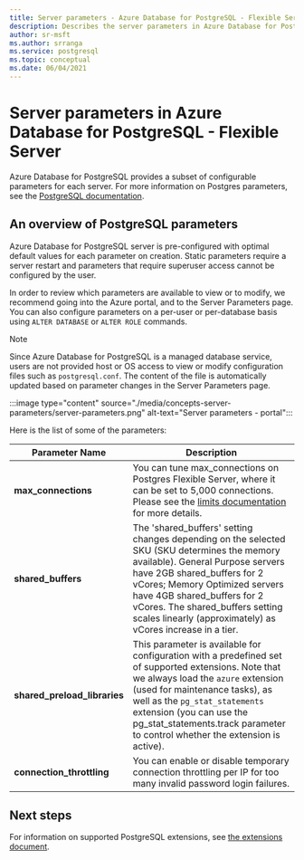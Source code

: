 ```yaml
---
title: Server parameters - Azure Database for PostgreSQL - Flexible Server
description: Describes the server parameters in Azure Database for PostgreSQL - Flexible Server
author: sr-msft
ms.author: srranga
ms.service: postgresql
ms.topic: conceptual
ms.date: 06/04/2021
---
```


# Server parameters in Azure Database for PostgreSQL - Flexible Server



Azure Database for PostgreSQL provides a subset of configurable parameters for each server. For more information on Postgres parameters, see the [PostgreSQL documentation](https://www.postgresql.org/docs/13/config-setting.html).

## An overview of PostgreSQL parameters 

Azure Database for PostgreSQL server is pre-configured with optimal default values for each parameter on creation. Static parameters require a server restart and parameters that require superuser access cannot be configured by the user. 

In order to review which parameters are available to view or to modify, we recommend going into the Azure portal, and to the Server Parameters page. You can also configure parameters on a per-user or per-database basis using `ALTER DATABASE` or `ALTER ROLE` commands.

>[!NOTE]
> Since Azure Database for PostgreSQL is a managed database service, users are not provided host or OS access to view or modify configuration files such as `postgresql.conf`. The content of the file is automatically updated based on parameter changes in the Server Parameters page.

:::image type="content" source="./media/concepts-server-parameters/server-parameters.png" alt-text="Server parameters - portal":::

Here is the list of some of the parameters:

| Parameter Name             | Description |
|----------------------|--------|
| **max_connections** | You can tune max_connections on Postgres Flexible Server, where it can be set to 5,000 connections. Please see the [limits documentation](concepts-limits.md) for more details. | 
| **shared_buffers**    | The 'shared_buffers' setting changes depending on the selected SKU (SKU determines the memory available). General Purpose servers have 2GB shared_buffers for 2 vCores; Memory Optimized servers have 4GB shared_buffers for 2 vCores. The shared_buffers setting scales linearly (approximately) as vCores increase in a tier. | 
| **shared_preload_libraries** | This parameter is available for configuration with a predefined set of supported extensions. Note that we always load the `azure` extension (used for maintenance tasks), as well as the `pg_stat_statements` extension (you can use the pg_stat_statements.track parameter to control whether the extension is active). |
| **connection_throttling** | You can enable or disable temporary connection throttling per IP for too many invalid password login failures. |
 
## Next steps

For information on supported PostgreSQL extensions, see [the extensions document](concepts-extensions.md).
